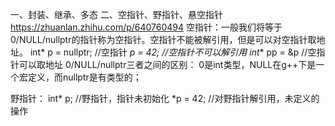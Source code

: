 一、封装、继承、多态
二、空指针、野指针、悬空指针
https://zhuanlan.zhihu.com/p/640760494
空指针：一般我们将等于0/NULL/nullptr的指针称为空指针。空指针不能被解引用，但是可以对空指针取地址。
int* p = nullptr;    //空指针
*p = 42;    //空指针不可以解引用
int** pp = &p    //空指针可以取地址
0/NULL/nullptr三者之间的区别：
0是int类型，NULL在g++下是一个宏定义，而nullptr是有类型的；

野指针：
int* p;        //野指针，指针未初始化
*p = 42;    //对野指针解引用，未定义的操作
